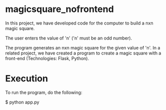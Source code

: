 # magicsquare_nofrontend

In this project, we have developed code for the computer to build a nxn magic square.

The user enters the value of 'n' ('n' must be an odd number).

The program generates an nxn magic square for the given value of 'n'.
In a related project, we have created a program to create a magic square with a front-end (Technologies: Flask, Python).

# Execution
To run the program, do the following:

$ python app.py
